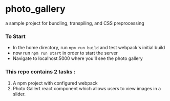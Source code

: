 # photo_gallery
a sample project for bundling, transpiling, and CSS preprocessing

### To Start
- In the home directory, run `npm run build` and test webpack's initial build
- now run `npm run start` in order to start the server 
- Navigate to localhost:5000 where you'll see the photo gallery

### This repo contains 2 tasks : 
1. A npm project with configured webpack
2. Photo Gallert react component which allows users to view images in a slider.
